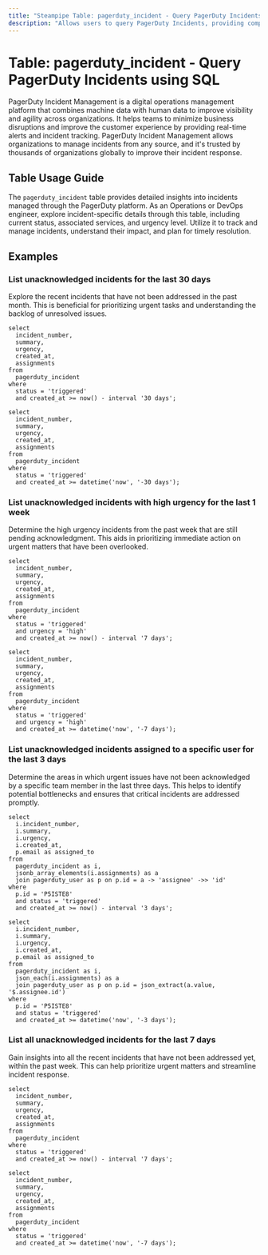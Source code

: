 ```yaml
---
title: "Steampipe Table: pagerduty_incident - Query PagerDuty Incidents using SQL"
description: "Allows users to query PagerDuty Incidents, providing comprehensive details about each incident such as status, urgency, and assigned services."
---
```


# Table: pagerduty_incident - Query PagerDuty Incidents using SQL

PagerDuty Incident Management is a digital operations management platform that combines machine data with human data to improve visibility and agility across organizations. It helps teams to minimize business disruptions and improve the customer experience by providing real-time alerts and incident tracking. PagerDuty Incident Management allows organizations to manage incidents from any source, and it's trusted by thousands of organizations globally to improve their incident response.

## Table Usage Guide

The `pagerduty_incident` table provides detailed insights into incidents managed through the PagerDuty platform. As an Operations or DevOps engineer, explore incident-specific details through this table, including current status, associated services, and urgency level. Utilize it to track and manage incidents, understand their impact, and plan for timely resolution.

## Examples

### List unacknowledged incidents for the last 30 days
Explore the recent incidents that have not been addressed in the past month. This is beneficial for prioritizing urgent tasks and understanding the backlog of unresolved issues.

```sql+postgres
select
  incident_number,
  summary,
  urgency,
  created_at,
  assignments
from
  pagerduty_incident
where
  status = 'triggered'
  and created_at >= now() - interval '30 days';
```

```sql+sqlite
select
  incident_number,
  summary,
  urgency,
  created_at,
  assignments
from
  pagerduty_incident
where
  status = 'triggered'
  and created_at >= datetime('now', '-30 days');
```

### List unacknowledged incidents with high urgency for the last 1 week
Determine the high urgency incidents from the past week that are still pending acknowledgment. This aids in prioritizing immediate action on urgent matters that have been overlooked.

```sql+postgres
select
  incident_number,
  summary,
  urgency,
  created_at,
  assignments
from
  pagerduty_incident
where
  status = 'triggered'
  and urgency = 'high'
  and created_at >= now() - interval '7 days';
```

```sql+sqlite
select
  incident_number,
  summary,
  urgency,
  created_at,
  assignments
from
  pagerduty_incident
where
  status = 'triggered'
  and urgency = 'high'
  and created_at >= datetime('now', '-7 days');
```

### List unacknowledged incidents assigned to a specific user for the last 3 days
Determine the areas in which urgent issues have not been acknowledged by a specific team member in the last three days. This helps to identify potential bottlenecks and ensures that critical incidents are addressed promptly.

```sql+postgres
select
  i.incident_number,
  i.summary,
  i.urgency,
  i.created_at,
  p.email as assigned_to
from
  pagerduty_incident as i,
  jsonb_array_elements(i.assignments) as a
  join pagerduty_user as p on p.id = a -> 'assignee' ->> 'id'
where
  p.id = 'P5ISTE8'
  and status = 'triggered'
  and created_at >= now() - interval '3 days';
```

```sql+sqlite
select
  i.incident_number,
  i.summary,
  i.urgency,
  i.created_at,
  p.email as assigned_to
from
  pagerduty_incident as i,
  json_each(i.assignments) as a
  join pagerduty_user as p on p.id = json_extract(a.value, '$.assignee.id')
where
  p.id = 'P5ISTE8'
  and status = 'triggered'
  and created_at >= datetime('now', '-3 days');
```

### List all unacknowledged incidents for the last 7 days
Gain insights into all the recent incidents that have not been addressed yet, within the past week. This can help prioritize urgent matters and streamline incident response.

```sql+postgres
select
  incident_number,
  summary,
  urgency,
  created_at,
  assignments
from
  pagerduty_incident
where
  status = 'triggered'
  and created_at >= now() - interval '7 days';
```

```sql+sqlite
select
  incident_number,
  summary,
  urgency,
  created_at,
  assignments
from
  pagerduty_incident
where
  status = 'triggered'
  and created_at >= datetime('now', '-7 days');
```